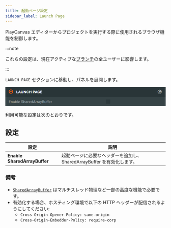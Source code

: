 ```yaml
---
title: 起動ページ設定
sidebar_label: Launch Page
---
```


PlayCanvas エディターからプロジェクトを実行する際に使用されるブラウザ機能を制御します。

:::note

これらの設定は、現在アクティブな[ブランチ](../../version-control/branches.md)の全ユーザーに影響します。

:::

`LAUNCH PAGE` セクションに移動し、パネルを展開します。

![Launch Page Settings](/img/user-manual/editor/interface/settings/launch-page.webp)

利用可能な設定は次のとおりです。

## 設定

| 設定 | 説明 |
| --- | --- |
| **Enable SharedArrayBuffer** | 起動ページに必要なヘッダーを追加し、SharedArrayBuffer を有効化します。 |

### 備考

- [`SharedArrayBuffer`](https://developer.mozilla.org/en-US/docs/Web/JavaScript/Reference/Global_Objects/SharedArrayBuffer) はマルチスレッド物理など一部の高度な機能で必要です。
- 有効化する場合、ホスティング環境で以下の HTTP ヘッダーが配信されるようにしてください:
  - `Cross-Origin-Opener-Policy: same-origin`
  - `Cross-Origin-Embedder-Policy: require-corp`
